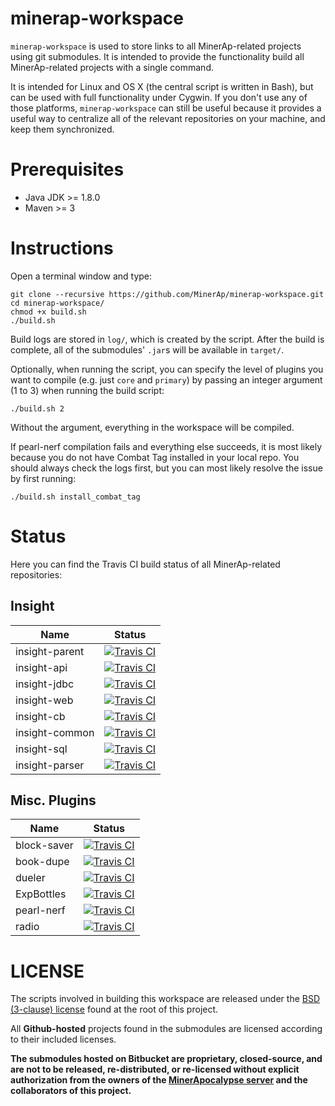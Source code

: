# minerap-workspace

`minerap-workspace` is used to store links to all MinerAp-related projects using git submodules.
It is intended to provide the functionality build all MinerAp-related projects with a single command.

It is intended for Linux and OS X (the central script is written in Bash), but can be used with full functionality under Cygwin. If you don't use any of those platforms, `minerap-workspace` can still be useful because it provides a useful way to centralize all of the relevant repositories on your machine, and keep them synchronized.

# Prerequisites

* Java JDK >= 1.8.0
* Maven >= 3

# Instructions

Open a terminal window and type:
    
    git clone --recursive https://github.com/MinerAp/minerap-workspace.git
    cd minerap-workspace/
    chmod +x build.sh
    ./build.sh

Build logs are stored in `log/`, which is created by the script.
After the build is complete, all of the submodules' `.jar`s will be available in `target/`.

Optionally, when running the script, you can specify the level of plugins you want to compile (e.g. just `core` and `primary`) by passing an integer argument (1 to 3) when running the build script:

    ./build.sh 2

Without the argument, everything in the workspace will be compiled.

If pearl-nerf compilation fails and everything else succeeds, it is most likely because you do not have Combat Tag installed in your local repo.
You should always check the logs first, but you can most likely resolve the issue by first running:

    ./build.sh install_combat_tag

# Status

Here you can find the Travis CI build status of all MinerAp-related repositories:

## Insight

Name|Status
----|------
insight-parent|[![Travis CI](https://secure.travis-ci.org/MinerAp/insight-parent.png)](http://travis-ci.org/#!/MinerAp/insight-parent)
insight-api|[![Travis CI](https://secure.travis-ci.org/MinerAp/insight-api.png)](http://travis-ci.org/#!/MinerAp/insight-api)
insight-jdbc|[![Travis CI](https://secure.travis-ci.org/MinerAp/insight-jdbc.png)](http://travis-ci.org/#!/MinerAp/insight-jdbc)
insight-web|[![Travis CI](https://secure.travis-ci.org/MinerAp/insight-web.png)](http://travis-ci.org/#!/MinerAp/insight-web)
insight-cb|[![Travis CI](https://secure.travis-ci.org/MinerAp/insight-cb.png)](http://travis-ci.org/#!/MinerAp/insight-cb)
insight-common|[![Travis CI](https://secure.travis-ci.org/MinerAp/insight-common.png)](http://travis-ci.org/#!/MinerAp/insight-common)
insight-sql|[![Travis CI](https://secure.travis-ci.org/MinerAp/insight-sql.png)](http://travis-ci.org/#!/MinerAp/insight-sql)
insight-parser|[![Travis CI](https://secure.travis-ci.org/MinerAp/insight-parser.png)](http://travis-ci.org/#!/MinerAp/insight-parser)

## Misc. Plugins
Name|Status
----|------
block-saver|[![Travis CI](https://secure.travis-ci.org/MinerAp/block-saver.png)](http://travis-ci.org/#!/MinerAp/block-saver)
book-dupe|[![Travis CI](https://secure.travis-ci.org/MinerAp/book-dupe.png)](http://travis-ci.org/#!/MinerAp/book-dupe)
dueler|[![Travis CI](https://secure.travis-ci.org/MinerAp/dueler.png)](http://travis-ci.org/#!/MinerAp/dueler)
ExpBottles|[![Travis CI](https://secure.travis-ci.org/MinerAp/ExpBottles.png)](http://travis-ci.org/#!/MinerAp/ExpBottles)
pearl-nerf|[![Travis CI](https://secure.travis-ci.org/MinerAp/pearl-nerf.png)](http://travis-ci.org/#!/MinerAp/pearl-nerf)
radio|[![Travis CI](https://secure.travis-ci.org/MinerAp/radio.png)](http://travis-ci.org/#!/MinerAp/radio)

# LICENSE

The scripts involved in building this workspace are released under the [BSD (3-clause) license](https://github.com/MinerAp/minerap-workspace/blob/master/LICENSE) found at the root of this project.

All **Github-hosted** projects found in the submodules are licensed according to their included licenses.

**The submodules hosted on Bitbucket are proprietary, closed-source, and are not to be released, re-distributed, or re-licensed without explicit authorization from the owners of the [MinerApocalypse server](https://minerap.com) and the collaborators of this project.**

